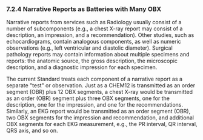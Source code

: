 ### 7.2.4 Narrative Reports as Batteries with Many OBX 

Narrative reports from services such as Radiology usually consist of a number of subcomponents (e.g., a chest X-ray report may consist of a description, an impression, and a recommendation). Other studies, such as echocardiograms, contain analogous components, as well as numeric observations (e.g., left ventricular and diastolic diameter). Surgical pathology reports may contain information about multiple specimens and reports: the anatomic source, the gross description, the microscopic description, and a diagnostic impression for each specimen.

The current Standard treats each component of a narrative report as a separate "test" or observation. Just as a CHEM12 is transmitted as an order segment (OBR) plus 12 OBX segments, a chest X-ray would be transmitted as an order (OBR) segment plus three OBX segments, one for the description, one for the impression, and one for the recommendations. Similarly, an EKG report would be transmitted as an order segment (OBR), two OBX segments for the impression and recommendation, and additional OBX segments for each EKG measurement, e.g., the PR interval, QR interval, QRS axis, and so on.
